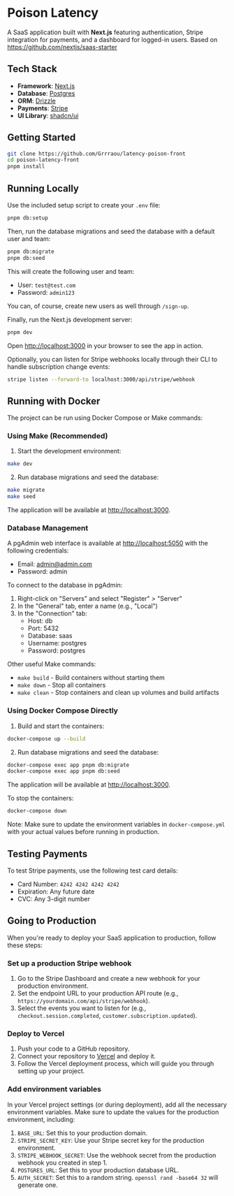 # Poison Latency

A SaaS application built with **Next.js** featuring authentication, Stripe integration for payments, and a dashboard for logged-in users.
Based on https://github.com/nextjs/saas-starter

## Tech Stack

- **Framework**: [Next.js](https://nextjs.org/)
- **Database**: [Postgres](https://www.postgresql.org/)
- **ORM**: [Drizzle](https://orm.drizzle.team/)
- **Payments**: [Stripe](https://stripe.com/)
- **UI Library**: [shadcn/ui](https://ui.shadcn.com/)

## Getting Started

```bash
git clone https://github.com/Grrraou/latency-poison-front
cd poison-latency-front
pnpm install
```

## Running Locally

Use the included setup script to create your `.env` file:

```bash
pnpm db:setup
```

Then, run the database migrations and seed the database with a default user and team:

```bash
pnpm db:migrate
pnpm db:seed
```

This will create the following user and team:

- User: `test@test.com`
- Password: `admin123`

You can, of course, create new users as well through `/sign-up`.

Finally, run the Next.js development server:

```bash
pnpm dev
```

Open [http://localhost:3000](http://localhost:3000) in your browser to see the app in action.

Optionally, you can listen for Stripe webhooks locally through their CLI to handle subscription change events:

```bash
stripe listen --forward-to localhost:3000/api/stripe/webhook
```

## Running with Docker

The project can be run using Docker Compose or Make commands:

### Using Make (Recommended)

1. Start the development environment:
```bash
make dev
```

2. Run database migrations and seed the database:
```bash
make migrate
make seed
```

The application will be available at [http://localhost:3000](http://localhost:3000).

### Database Management

A pgAdmin web interface is available at [http://localhost:5050](http://localhost:5050) with the following credentials:
- Email: admin@admin.com
- Password: admin

To connect to the database in pgAdmin:
1. Right-click on "Servers" and select "Register" > "Server"
2. In the "General" tab, enter a name (e.g., "Local")
3. In the "Connection" tab:
   - Host: db
   - Port: 5432
   - Database: saas
   - Username: postgres
   - Password: postgres

Other useful Make commands:
- `make build` - Build containers without starting them
- `make down` - Stop all containers
- `make clean` - Stop containers and clean up volumes and build artifacts

### Using Docker Compose Directly

1. Build and start the containers:
```bash
docker-compose up --build
```

2. Run database migrations and seed the database:
```bash
docker-compose exec app pnpm db:migrate
docker-compose exec app pnpm db:seed
```

The application will be available at [http://localhost:3000](http://localhost:3000).

To stop the containers:
```bash
docker-compose down
```

Note: Make sure to update the environment variables in `docker-compose.yml` with your actual values before running in production.

## Testing Payments

To test Stripe payments, use the following test card details:

- Card Number: `4242 4242 4242 4242`
- Expiration: Any future date
- CVC: Any 3-digit number

## Going to Production

When you're ready to deploy your SaaS application to production, follow these steps:

### Set up a production Stripe webhook

1. Go to the Stripe Dashboard and create a new webhook for your production environment.
2. Set the endpoint URL to your production API route (e.g., `https://yourdomain.com/api/stripe/webhook`).
3. Select the events you want to listen for (e.g., `checkout.session.completed`, `customer.subscription.updated`).

### Deploy to Vercel

1. Push your code to a GitHub repository.
2. Connect your repository to [Vercel](https://vercel.com/) and deploy it.
3. Follow the Vercel deployment process, which will guide you through setting up your project.

### Add environment variables

In your Vercel project settings (or during deployment), add all the necessary environment variables. Make sure to update the values for the production environment, including:

1. `BASE_URL`: Set this to your production domain.
2. `STRIPE_SECRET_KEY`: Use your Stripe secret key for the production environment.
3. `STRIPE_WEBHOOK_SECRET`: Use the webhook secret from the production webhook you created in step 1.
4. `POSTGRES_URL`: Set this to your production database URL.
5. `AUTH_SECRET`: Set this to a random string. `openssl rand -base64 32` will generate one.

